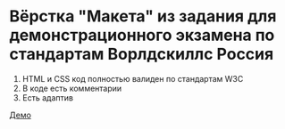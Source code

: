 # Вёрстка "Макета" из задания для демонстрационного экзамена по стандартам Ворлдскиллс Россия

1. HTML и CSS код полностью валиден по стандартам W3C
2. В коде есть комментарии
3. Есть адаптив

[Демо](https://greenbabyborn.github.io/demo-exam-template/) 

